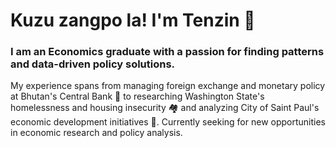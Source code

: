 # Kuzu zangpo la! I'm Tenzin 👋

### I am an Economics graduate with a passion for finding patterns and data-driven policy solutions.

My experience spans from managing foreign exchange and monetary policy at Bhutan's Central Bank 🏦 to researching Washington State's homelessness and housing insecurity 🏘️ and analyzing City of Saint Paul's economic development initiatives 🤝. Currently seeking for new opportunities in economic research and policy analysis.
